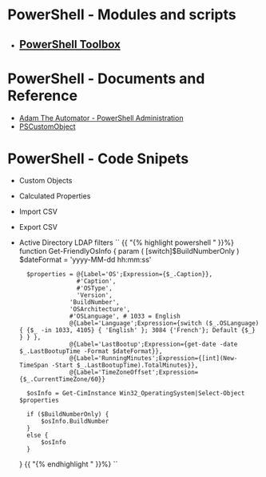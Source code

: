 # PowerShell - Modules and scripts
- ## [PowerShell Toolbox](https://github.com/cfpaquet/netpaq/projects/1)


# PowerShell - Documents and Reference
- [Adam The Automator - PowerShell Administration](https://adamtheautomator.com/tag/powershell-administration/)
- [PSCustomObject](https://pscustomobject.github.io/)

# PowerShell - Code Snipets

- Custom Objects
- Calculated Properties
- Import CSV
- Export CSV
- Active Directory LDAP filters
``
{{ "{% highlight powershell " }}%}
 function Get-FriendlyOsInfo {
        param (
            [switch]$BuildNumberOnly
        )
        $dateFormat = 'yyyy-MM-dd hh:mm:ss'
    
        $properties = @{Label='OS';Expression={$_.Caption}},
                      #'Caption',
                      #'OSType',
                      'Version',
                    'BuildNumber',
                    'OSArchitecture',
                    #'OSLanguage', # 1033 = English
                    @{Label='Language';Expression={switch ($_.OSLanguage) { {$_ -in 1033, 4105} { 'English' }; 3084 {'French'}; Default {$_} } } },
                    @{Label='LastBootup';Expression={get-date -date $_.LastBootupTime -Format $dateFormat}},
                    @{Label='RunningMinutes';Expression={[int](New-TimeSpan -Start $_.LastBootupTime).TotalMinutes}},
                    @{Label='TimeZoneOffset';Expression={$_.CurrentTimeZone/60}}
    
        $osInfo = Get-CimInstance Win32_OperatingSystem|Select-Object $properties
    
        if ($BuildNumberOnly) {
            $osInfo.BuildNumber
        }
        else {
            $osInfo
        }
    }
{{ "{% endhighlight " }}%}
``
